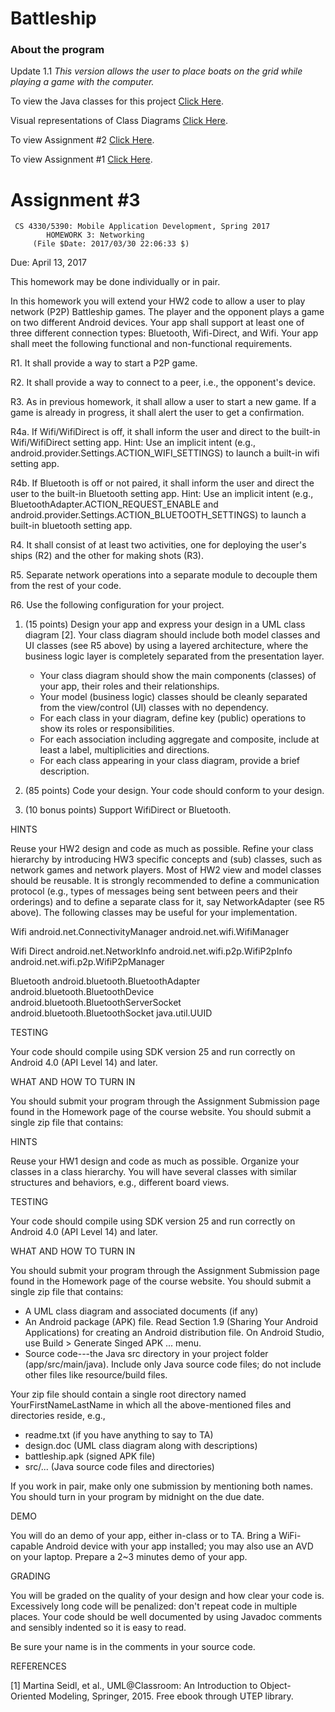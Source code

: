 Battleship
======
### About the program
Update 1.1 
 *This version allows the user to place boats on the grid while playing a game with the computer.*

To view the Java classes for this project [Click Here](https://github.com/oiricaud/Battleship/tree/master/app/src/main/java/edu/utep/cs/cs4330/battleship).

Visual representations of Class Diagrams [Click Here](https://github.com/oiricaud/Battleship/blob/master/Class-Diagram.png).

To view Assignment #2  [Click Here](https://github.com/oiricaud/Battleship/blob/master/HW2-Assignment.md).

To view Assignment #1  [Click Here](https://github.com/oiricaud/Battleship/blob/master/HW1-Assignment.md).


Assignment #3 
======

	 CS 4330/5390: Mobile Application Development, Spring 2017
			HOMEWORK 3: Networking
		 (File $Date: 2017/03/30 22:06:33 $)

Due: April 13, 2017

This homework may be done individually or in pair. 

In this homework you will extend your HW2 code to allow a user to play
network (P2P) Battleship games. The player and the opponent plays a
game on two different Android devices. Your app shall support at least
one of three different connection types: Bluetooth, Wifi-Direct, and
Wifi. Your app shall meet the following functional and non-functional
requirements.


R1. It shall provide a way to start a P2P game.

R2. It shall provide a way to connect to a peer, i.e., the opponent's
    device.

R3. As in previous homework, it shall allow a user to start a new
    game. If a game is already in progress, it shall alert the user to
    get a confirmation.

R4a. If Wifi/WifiDirect is off, it shall inform the user and direct to
     the built-in Wifi/WifiDirect setting app. Hint: Use an implicit
     intent (e.g., android.provider.Settings.ACTION_WIFI_SETTINGS) to
     launch a built-in wifi setting app.

R4b. If Bluetooth is off or not paired, it shall inform the user and
     direct the user to the built-in Bluetooth setting app. Hint: Use
     an implicit intent (e.g., BluetoothAdapter.ACTION_REQUEST_ENABLE
     and android.provider.Settings.ACTION_BLUETOOTH_SETTINGS) to
     launch a built-in bluetooth setting app.

R4. It shall consist of at least two activities, one for deploying the
    user's ships (R2) and the other for making shots (R3).

R5. Separate network operations into a separate module to decouple
    them from the rest of your code.

R6. Use the following configuration for your project.


1. (15 points) Design your app and express your design in a UML class
   diagram [2]. Your class diagram should include both model classes
   and UI classes (see R5 above) by using a layered architecture,
   where the business logic layer is completely separated from the
   presentation layer.

   - Your class diagram should show the main components (classes) 
     of your app, their roles and their relationships. 
   - Your model (business logic) classes should be cleanly separated 
     from the view/control (UI) classes with no dependency.
   - For each class in your diagram, define key (public) operations
     to show its roles or responsibilities.
   - For each association including aggregate and composite, include
     at least a label, multiplicities and directions.
   - For each class appearing in your class diagram, provide a brief 
     description.

2. (85 points) Code your design. Your code should conform to your
   design.

3. (10 bonus points) Support WifiDirect or Bluetooth.

HINTS

  Reuse your HW2 design and code as much as possible. Refine your
  class hierarchy by introducing HW3 specific concepts and (sub)
  classes, such as network games and network players. Most of HW2 view
  and model classes should be reusable. It is strongly recommended to
  define a communication protocol (e.g., types of messages being sent
  between peers and their orderings) and to define a separate class
  for it, say NetworkAdapter (see R5 above). The following classes may
  be useful for your implementation.
  
  
  Wifi
    android.net.ConnectivityManager
    android.net.wifi.WifiManager

  Wifi Direct
    android.net.NetworkInfo
    android.net.wifi.p2p.WifiP2pInfo
    android.net.wifi.p2p.WifiP2pManager

  Bluetooth
    android.bluetooth.BluetoothAdapter
    android.bluetooth.BluetoothDevice
    android.bluetooth.BluetoothServerSocket
    android.bluetooth.BluetoothSocket
    java.util.UUID
    

TESTING

  Your code should compile using SDK version 25 and run correctly on
  Android 4.0 (API Level 14) and later.
  
 WHAT AND HOW TO TURN IN

  You should submit your program through the Assignment Submission
  page found in the Homework page of the course website. You should
  submit a single zip file that contains:

HINTS
   
   Reuse your HW1 design and code as much as possible. Organize your
   classes in a class hierarchy. You will have several classes with
   similar structures and behaviors, e.g., different board views.

TESTING

   Your code should compile using SDK version 25 and run correctly on
   Android 4.0 (API Level 14) and later.

WHAT AND HOW TO TURN IN

   You should submit your program through the Assignment Submission
   page found in the Homework page of the course website. You should
   submit a single zip file that contains:

   - A UML class diagram and associated documents (if any)
   - An Android package (APK) file. Read Section 1.9 (Sharing Your 
     Android Applications) for creating an Android distribution file.
     On Android Studio, use Build > Generate Singed APK ... menu.
   - Source code---the Java src directory in your project folder 
     (app/src/main/java). Include only Java source code files; do 
     not include other files like resource/build files.

   Your zip file should contain a single root directory named
   YourFirstNameLastName in which all the above-mentioned files and
   directories reside, e.g.,

   - readme.txt (if you have anything to say to TA)
   - design.doc (UML class diagram along with descriptions)
   - battleship.apk (signed APK file)
   - src/... (Java source code files and directories)

   If you work in pair, make only one submission by mentioning both
   names. You should turn in your program by midnight on the due date.

DEMO

   You will do an demo of your app, either in-class or to TA. Bring a
   WiFi-capable Android device with your app installed; you may also
   use an AVD on your laptop. Prepare a 2~3 minutes demo of your app.

GRADING

   You will be graded on the quality of your design and how clear your
   code is. Excessively long code will be penalized: don't repeat code
   in multiple places. Your code should be well documented by using
   Javadoc comments and sensibly indented so it is easy to read.

   Be sure your name is in the comments in your source code.

REFERENCES 

   [1] Martina Seidl, et al., UML@Classroom: An Introduction to
      Object-Oriented Modeling, Springer, 2015. Free ebook through
      UTEP library.
